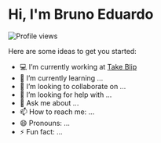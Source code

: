 
# Hi, I'm Bruno Eduardo

<!-- Quantidade de Views no Profile !-->
<img src="https://komarev.com/ghpvc/?username=brunoeduardoferreiradev&color=yellow" alt="Profile views" /> </p>

Here are some ideas to get you started:

- 💻 I’m currently working at [Take Blip](https://github.com/takenet)
- 🌱 I’m currently learning ...
- 👯 I’m looking to collaborate on ...
- 🤔 I’m looking for help with ...
- 💬 Ask me about ...
- 📫 How to reach me: ...
- 😄 Pronouns: ...
- ⚡ Fun fact: ...

 
